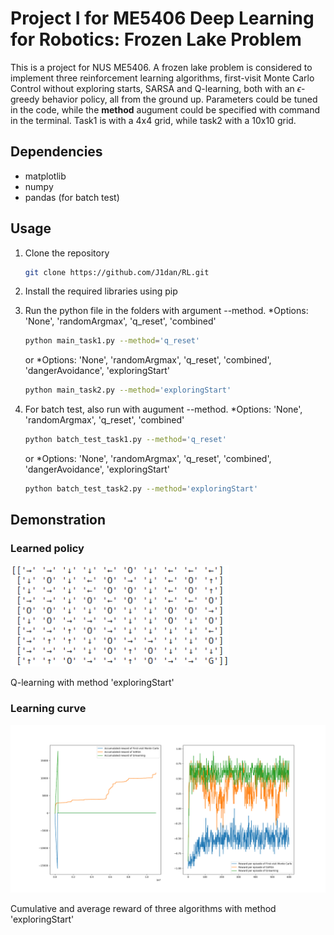 # Project I for ME5406 Deep Learning for Robotics: Frozen Lake Problem
This is a project for NUS ME5406. A frozen lake problem is considered to implement three reinforcement learning algorithms, first-visit Monte Carlo Control without exploring starts, SARSA and Q-learning, both with an $\epsilon$-greedy behavior policy, all from the ground up. Parameters could be tuned in the code, while the **method** augument could be specified with command in the terminal. Task1 is with a 4x4 grid, while task2 with a 10x10 grid.

## Dependencies
* matplotlib
* numpy
* pandas (for batch test)

## Usage
1. Clone the repository
   ```bash
   git clone https://github.com/J1dan/RL.git
   ```

2. Install the required libraries using pip

3. Run the python file in the folders with argument --method. *Options: 'None', 'randomArgmax', 'q_reset', 'combined'

   ```bash
   python main_task1.py --method='q_reset' 
   ```
   or *Options: 'None', 'randomArgmax', 'q_reset', 'combined', 'dangerAvoidance', 'exploringStart'
   ```bash
   python main_task2.py --method='exploringStart' 
   ```

3. For batch test, also run with augument --method. *Options: 'None', 'randomArgmax', 'q_reset', 'combined'

   ```bash
   python batch_test_task1.py --method='q_reset' 
   ```
   or *Options: 'None', 'randomArgmax', 'q_reset', 'combined', 'dangerAvoidance', 'exploringStart'
   ```bash
   python batch_test_task2.py --method='exploringStart' 
   ```

## Demonstration

### Learned policy
<img src="Examples/q_es.png" width="350"/>

Q-learning with method 'exploringStart'


### Learning curve
<img src="Examples/es.png" width="600"/>

Cumulative and average reward of three algorithms with method 'exploringStart'
